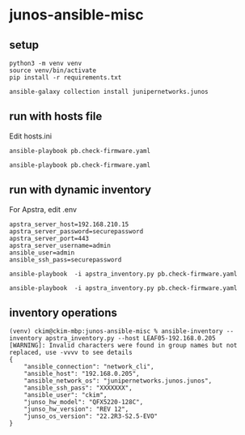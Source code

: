 # junos-ansible-misc

## setup

```
python3 -m venv venv
source venv/bin/activate
pip install -r requirements.txt

ansible-galaxy collection install junipernetworks.junos

```

## run with hosts file

Edit hosts.ini

```
ansible-playbook pb.check-firmware.yaml

ansible-playbook pb.check-firmware.yaml
```

## run with dynamic inventory
For Apstra, edit .env
```
apstra_server_host=192.168.210.15
apstra_server_password=securepassword
apstra_server_port=443
apstra_server_username=admin
ansible_user=admin
ansible_ssh_pass=securepassword  
```


```
ansible-playbook  -i apstra_inventory.py pb.check-firmware.yaml

ansible-playbook  -i apstra_inventory.py pb.check-firmware.yaml
```


## inventory operations
```
(venv) ckim@ckim-mbp:junos-ansible-misc % ansible-inventory --inventory apstra_inventory.py --host LEAF05-192.168.0.205
[WARNING]: Invalid characters were found in group names but not replaced, use -vvvv to see details
{
    "ansible_connection": "network_cli",
    "ansible_host": "192.168.0.205",
    "ansible_network_os": "junipernetworks.junos.junos",
    "ansible_ssh_pass": "XXXXXXX",
    "ansible_user": "ckim",
    "junso_hw_model": "QFX5220-128C",
    "junso_hw_version": "REV 12",
    "junso_os_version": "22.2R3-S2.5-EVO"
}
```
